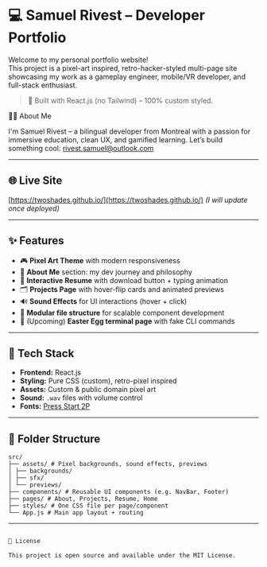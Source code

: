 # 💻 Samuel Rivest – Developer Portfolio

Welcome to my personal portfolio website!  
This project is a pixel-art inspired, retro-hacker-styled multi-page site showcasing my work as a gameplay engineer, mobile/VR developer, and full-stack enthusiast.

> 🔧 Built with React.js (no Tailwind) – 100% custom styled.

🙋‍♂️ About Me

I'm Samuel Rivest – a bilingual developer from Montreal with a passion for immersive education, clean UX, and gamified learning.
Let’s build something cool: rivest.samuel@outlook.com

---

## 🌐 Live Site

[https://twoshades.github.io/](https://twoshades.github.io/) *(I will update once deployed)*

---

## ✨ Features

- 🎮 **Pixel Art Theme** with modern responsiveness
- 🧠 **About Me** section: my dev journey and philosophy
- 🧾 **Interactive Resume** with download button + typing animation
- 🗂️ **Projects Page** with hover-flip cards and animated previews
- 🔊 **Sound Effects** for UI interactions (hover + click)
- 📁 **Modular file structure** for scalable component development
- 💾 (Upcoming) **Easter Egg terminal page** with fake CLI commands

---

## 🧱 Tech Stack

- **Frontend:** React.js
- **Styling:** Pure CSS (custom), retro-pixel inspired
- **Assets:** Custom & public domain pixel art
- **Sound:** `.wav` files with volume control
- **Fonts:** [Press Start 2P](https://fonts.google.com/specimen/Press+Start+2P)

---

## 📂 Folder Structure
```
src/
├── assets/ # Pixel backgrounds, sound effects, previews
│ ├── backgrounds/
│ ├── sfx/
│ └── previews/
├── components/ # Reusable UI components (e.g. NavBar, Footer)
├── pages/ # About, Projects, Resume, Home
├── styles/ # One CSS file per page/component
└── App.js # Main app layout + routing
```

---


```bash

📄 License

This project is open source and available under the MIT License.
```
